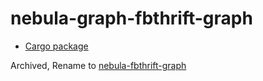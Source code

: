 # nebula-graph-fbthrift-graph

* [Cargo package](https://crates.io/crates/nebula-graph-fbthrift-graph)

Archived, Rename to [nebula-fbthrift-graph](https://crates.io/crates/nebula-fbthrift-graph)
